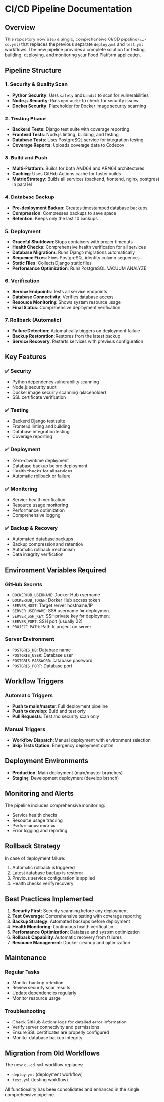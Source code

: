 # CI/CD Pipeline Documentation

## Overview

This repository now uses a single, comprehensive CI/CD pipeline (`ci-cd.yml`) that replaces the previous separate `deploy.yml` and `test.yml` workflows. The new pipeline provides a complete solution for testing, building, deploying, and monitoring your Food Platform application.

## Pipeline Structure

### 1. Security & Quality Scan

- **Python Security**: Uses `safety` and `bandit` to scan for vulnerabilities
- **Node.js Security**: Runs `npm audit` to check for security issues
- **Docker Security**: Placeholder for Docker image security scanning

### 2. Testing Phase

- **Backend Tests**: Django test suite with coverage reporting
- **Frontend Tests**: Node.js linting, building, and testing
- **Database Tests**: Uses PostgreSQL service for integration testing
- **Coverage Reports**: Uploads coverage data to Codecov

### 3. Build and Push

- **Multi-Platform**: Builds for both AMD64 and ARM64 architectures
- **Caching**: Uses GitHub Actions cache for faster builds
- **Matrix Strategy**: Builds all services (backend, frontend, nginx, postgres) in parallel

### 4. Database Backup

- **Pre-deployment Backup**: Creates timestamped database backups
- **Compression**: Compresses backups to save space
- **Retention**: Keeps only the last 10 backups

### 5. Deployment

- **Graceful Shutdown**: Stops containers with proper timeouts
- **Health Checks**: Comprehensive health verification for all services
- **Database Migrations**: Runs Django migrations automatically
- **Sequence Fixes**: Fixes PostgreSQL identity column sequences
- **Static Files**: Collects Django static files
- **Performance Optimization**: Runs PostgreSQL VACUUM ANALYZE

### 6. Verification

- **Service Endpoints**: Tests all service endpoints
- **Database Connectivity**: Verifies database access
- **Resource Monitoring**: Shows system resource usage
- **Final Status**: Comprehensive deployment verification

### 7. Rollback (Automatic)

- **Failure Detection**: Automatically triggers on deployment failure
- **Backup Restoration**: Restores from the latest backup
- **Service Recovery**: Restarts services with previous configuration

## Key Features

### ✅ Security

- Python dependency vulnerability scanning
- Node.js security audit
- Docker image security scanning (placeholder)
- SSL certificate verification

### ✅ Testing

- Backend Django test suite
- Frontend linting and building
- Database integration testing
- Coverage reporting

### ✅ Deployment

- Zero-downtime deployment
- Database backup before deployment
- Health checks for all services
- Automatic rollback on failure

### ✅ Monitoring

- Service health verification
- Resource usage monitoring
- Performance optimization
- Comprehensive logging

### ✅ Backup & Recovery

- Automated database backups
- Backup compression and retention
- Automatic rollback mechanism
- Data integrity verification

## Environment Variables Required

### GitHub Secrets

- `DOCKERHUB_USERNAME`: Docker Hub username
- `DOCKERHUB_TOKEN`: Docker Hub access token
- `SERVER_HOST`: Target server hostname/IP
- `SERVER_USERNAME`: SSH username for deployment
- `SERVER_SSH_KEY`: SSH private key for deployment
- `SERVER_PORT`: SSH port (usually 22)
- `PROJECT_PATH`: Path to project on server

### Server Environment

- `POSTGRES_DB`: Database name
- `POSTGRES_USER`: Database user
- `POSTGRES_PASSWORD`: Database password
- `POSTGRES_PORT`: Database port

## Workflow Triggers

### Automatic Triggers

- **Push to main/master**: Full deployment pipeline
- **Push to develop**: Build and test only
- **Pull Requests**: Test and security scan only

### Manual Triggers

- **Workflow Dispatch**: Manual deployment with environment selection
- **Skip Tests Option**: Emergency deployment option

## Deployment Environments

- **Production**: Main deployment (main/master branches)
- **Staging**: Development deployment (develop branch)

## Monitoring and Alerts

The pipeline includes comprehensive monitoring:

- Service health checks
- Resource usage tracking
- Performance metrics
- Error logging and reporting

## Rollback Strategy

In case of deployment failure:

1. Automatic rollback is triggered
2. Latest database backup is restored
3. Previous service configuration is applied
4. Health checks verify recovery

## Best Practices Implemented

1. **Security First**: Security scanning before any deployment
2. **Test Coverage**: Comprehensive testing with coverage reporting
3. **Backup Strategy**: Automated backups before deployment
4. **Health Monitoring**: Continuous health verification
5. **Performance Optimization**: Database and system optimization
6. **Rollback Capability**: Automatic recovery from failures
7. **Resource Management**: Docker cleanup and optimization

## Maintenance

### Regular Tasks

- Monitor backup retention
- Review security scan results
- Update dependencies regularly
- Monitor resource usage

### Troubleshooting

- Check GitHub Actions logs for detailed error information
- Verify server connectivity and permissions
- Ensure SSL certificates are properly configured
- Monitor database backup integrity

## Migration from Old Workflows

The new `ci-cd.yml` workflow replaces:

- `deploy.yml` (deployment workflow)
- `test.yml` (testing workflow)

All functionality has been consolidated and enhanced in the single comprehensive pipeline.
